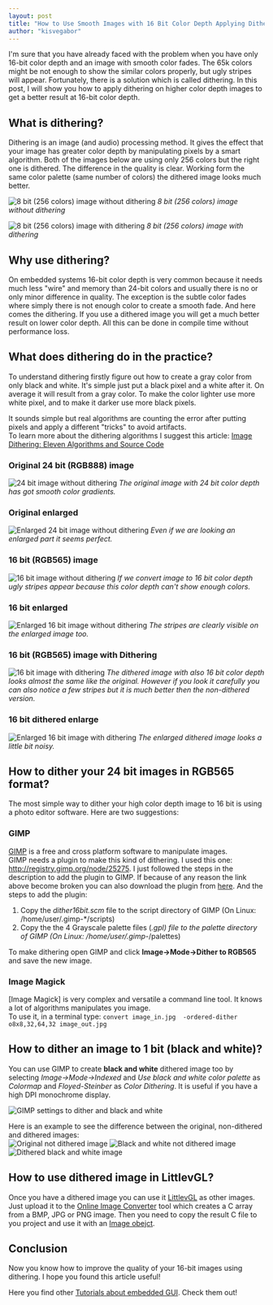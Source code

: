 ```yaml
---
layout: post
title: "How to Use Smooth Images with 16 Bit Color Depth Applying Dithering"
author: "kisvegabor"
---
```


I'm sure that you have already faced with the problem when you have only 16-bit color depth and an image with smooth color fades. The 65k colors might be not enough to show the similar colors properly, but ugly stripes will appear. Fortunately, there is a solution which is called dithering. In this post, I will show you how to apply dithering on higher color depth images to get a better result at 16-bit color depth. 

## What is dithering?
Dithering is an image (and audio) processing method. It gives the effect that your image has greater color depth by manipulating pixels by a smart algorithm. Both of the images below are using only 256 colors but the right one is dithered. The difference in the quality is clear. Working form the same color palette (same number of colors) the dithered image looks much better. 

![8 bit (256 colors) image without dithering](assets/dithering/dither_example_1.jpg)
_8 bit (256 colors) image without dithering_

![8 bit (256 colors) image with dithering](assets/dithering/dither_example_2.jpg)
_8 bit (256 colors) image with dithering_

## Why use dithering?
On embedded systems 16-bit color depth is very common because it needs much less "wire" and memory than 24-bit colors and usually there is no or only minor difference in quality. The exception is the subtle color fades where simply there is not enough color to create a smooth fade. And here comes the dithering. If you use a dithered image you will get a much better result on lower color depth. All this can be done in compile time without performance loss. 

## What does dithering do in the practice?
To understand dithering firstly figure out how to create a gray color from only black and white. It's simple just put a black pixel and a white after it. On average it will result from a gray color. To make the color lighter use more white pixel, and to make it darker use more black pixels. 

It sounds simple but real algorithms are counting the error after putting pixels and apply a different "tricks" to avoid artifacts.  
To learn more about the dithering algorithms I suggest this article: [Image Dithering: Eleven Algorithms and Source Code](http://www.tannerhelland.com/4660/dithering-eleven-algorithms-source-code/)


### Original 24 bit (RGB888) image
![24 bit image without dithering](/assets/dithering/dither1.jpg)
_The original image with 24 bit color depth has got smooth color gradients._

### Original enlarged
![Enlarged 24 bit image without dithering](/assets/dithering/dither_1_sub.png)
_Even if we are looking an enlarged part it seems perfect._

### 16 bit (RGB565) image
![16 bit image without dithering](/assets/dithering/dither_2.bmp)
_If we convert image to 16 bit color depth ugly stripes appear because this color depth can't show enough colors._

###  16 bit enlarged
![Enlarged 16 bit image without dithering](/assets/dithering/dither_2_sub.png)
_The stripes are clearly visible on the enlarged image too._


### 16 bit (RGB565) image with Dithering
![16 bit image with dithering](/assets/dithering/dither_3.bmp)
_The dithered image with also 16 bit color depth looks almost the same like the original. However if you look it carefully you can also notice a few stripes but it is much better then the non-dithered version._

### 16 bit dithered enlarge
![Enlarged 16 bit image with dithering](/assets/dithering/dither_3_sub.png)
_The enlarged dithered image looks a little bit noisy._

## How to dither your 24 bit images in RGB565 format?
The most simple way to dither your high color depth image to 16 bit is using a photo editor software. Here are two suggestions:

### GIMP
[GIMP](https://www.gimp.org/) is a free and cross platform software to manipulate images.   
GIMP needs a plugin to make this kind of dithering. I used this one: http://registry.gimp.org/node/25275. I just followed the steps in the description to add the plugin to GIMP.  If because of any reason the link above become broken you can also download the plugin from [here]('/assets/dithering/dither.zip'). And the steps to add the plugin:

1. Copy the *dither16bit.scm* file to the script directory of GIMP (On Linux: /home/user/.gimp-*/scripts)
2. Copy the the 4 Grayscale palette files (*.gpl) file to the palette directory of GIMP (On Linux: /home/user/.gimp-*/palettes)
 
To make dithering open GIMP and click **Image->Mode->Dither to RGB565** and save the new image. 

### Image Magick
[Image Magick] is very complex and versatile a command line tool. It knows a lot of algorithms manipulates you image.  
To use it, in a terminal type: `convert image_in.jpg  -ordered-dither o8x8,32,64,32 image_out.jpg`

## How to dither an image to 1 bit (black and white)?

You can use GIMP to create **black and white** dithered image too by selecting *Image->Mode->Indexed* and *Use black and white color palette* as *Colormap* and *Floyed-Steinber* as *Color Dithering*. It is useful if you have a high DPI monochrome display.

![GIMP settings to dither and black and white](/assets/dithering/gimp_bw_dither.png)

Here is an example to see the difference between the original, non-dithered and dithered images:  
![Original not dithered image](/assets/dithering/bw_ori.png)
![Black and white not dithered image](/assets/dithering/bw_no_dither.png)
![Dithered black and white image](/assets/dithering/bw_dithered.png)

## How to use dithered image in LittlevGL?
Once you have a dithered image you can use it [LittlevGL](/) as other images. Just upload it to the  [Online Image Converter](https://littlevgl.com/image-to-c-array) tool which creates a  C array from a BMP, JPG or PNG image. Then you need to copy the result C file to you project and use it with an [Image obejct](https://littlevgl.com/object-types/image-lv_img).

## Conclusion
Now you know how to improve the quality of your 16-bit images using dithering. I hope you found this article useful!  

Here you find other [Tutorials about embedded GUI](/). Check them out!   

